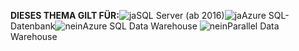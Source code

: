 <Token>**DIESES THEMA GILT FÜR:**![ja](../includes/media/yes.png)SQL Server (ab 2016)![ja](../includes/media/yes.png)Azure SQL-Datenbank![nein](../includes/media/no.png)Azure SQL Data Warehouse ![nein](../includes/media/no.png)Parallel Data Warehouse </Token>